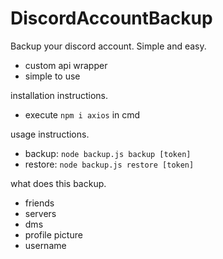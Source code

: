 # DiscordAccountBackup

Backup your discord account. Simple and easy.

  - custom api wrapper
  - simple to use

installation instructions.

  - execute `npm i axios` in cmd

usage instructions.

  - backup: `node backup.js backup [token]`
  - restore: `node backup.js restore [token]`
 
what does this backup.

  - friends
  - servers
  - dms
  - profile picture
  - username